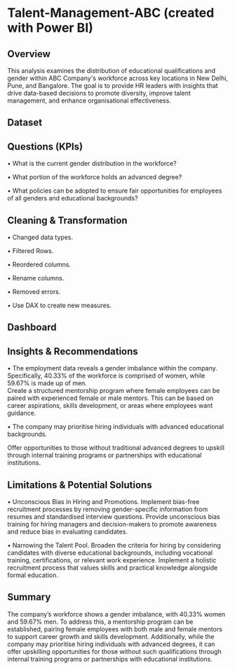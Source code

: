 # Talent-Management-ABC (created with Power BI)

## Overview

This analysis examines the distribution of educational qualifications and gender within ABC Company's workforce across key locations in New Delhi, Pune, and Bangalore. The goal is to provide HR leaders with insights that drive data-based decisions to promote diversity, improve talent management, and enhance organisational effectiveness.

## Dataset

## Questions (KPIs)

•	What is the current gender distribution in the workforce?

•	What portion of the workforce holds an advanced degree?

•	What policies can be adopted to ensure fair opportunities for employees of all genders and educational backgrounds?

<a> </a>

## Cleaning & Transformation

•	Changed data types.

•	Filtered Rows.

•	Reordered columns.

•	Rename columns.

•	Removed errors.

•	Use DAX to create new measures. 

## Dashboard


## Insights & Recommendations

•	The employment data reveals a gender imbalance within the company. Specifically, 40.33% of the workforce is comprised of women, while 59.67% is made up of men.                                                                                                               
  Create a structured mentorship program where female employees can be paired with experienced female or male mentors. This can be based on career aspirations, skills development, or areas where employees want guidance.

•	The company may prioritise hiring individuals with advanced educational backgrounds.

  Offer opportunities to those without traditional advanced degrees to upskill through internal training programs or partnerships with educational institutions.

## Limitations & Potential Solutions

•	Unconscious Bias in Hiring and Promotions.
  Implement bias-free recruitment processes by removing gender-specific information from resumes and standardised interview questions.
  Provide unconscious bias training for hiring managers and decision-makers to promote awareness and reduce bias in evaluating candidates.

•	Narrowing the Talent Pool.
  Broaden the criteria for hiring by considering candidates with diverse educational backgrounds, including vocational training, certifications, or relevant work experience. 
  Implement a holistic recruitment process that values skills and practical knowledge alongside formal education.

## Summary

The company’s workforce shows a gender imbalance, with 40.33% women and 59.67% men. To address this, a mentorship program can be established, pairing female employees with both male and female mentors to support career growth and skills development. Additionally, while the company may prioritise hiring individuals with advanced degrees, it can offer upskilling opportunities for those without such qualifications through internal training programs or partnerships with educational institutions.


